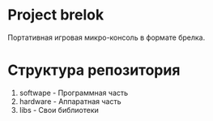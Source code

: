 # Project **brelok**
Портативная игровая микро-консоль в формате брелка.

# Структура репозитория
1. softwape - Программная часть
2. hardware - Аппаратная часть
3. libs - Свои библиотеки
